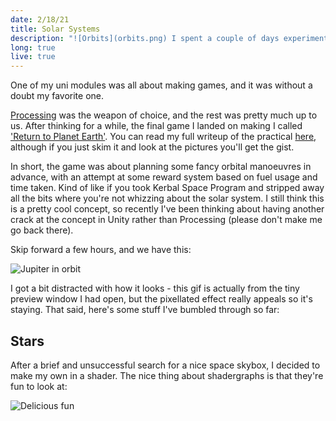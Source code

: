 ```yaml
---
date: 2/18/21
title: Solar Systems
description: "![Orbits](orbits.png) I spent a couple of days experimenting with creating mathematically defined solar systems."
long: true
live: true
---
```


One of my uni modules was all about making games, and it was without a doubt my favorite one.

[Processing](https://processing.org/) was the weapon of choice, and the rest was pretty much up to us. After thinking for a while, the final game I landed on making I called ['Return to Planet Earth'](https://github.com/CamerAllan/spacegame). You can read my full writeup of the practical [here](https://github.com/CamerAllan/spacegame/blob/master/submission/report.pdf), although if you just skim it and look at the pictures you'll get the gist.

In short, the game was about planning some fancy orbital manoeuvres in advance, with an attempt at some reward system based on fuel usage and time taken. Kind of like if you took Kerbal Space Program and stripped away all the bits where you're not whizzing about the solar system. I still think this is a pretty cool concept, so recently I've been thinking about having another crack at the concept in Unity rather than Processing (please don't make me go back there).

Skip forward a few hours, and we have this:

![Jupiter in orbit](jupiter.gif)

I got a bit distracted with how it looks - this gif is actually from the tiny preview window I had open, but the pixellated effect really appeals so it's staying. That said, here's some stuff I've bumbled through so far:

## Stars

After a brief and unsuccessful search for a nice space skybox, I decided to make my own in a shader. The nice thing about shadergraphs is that they're fun to look at:

![Delicious fun](skybox-shadergraph.png)